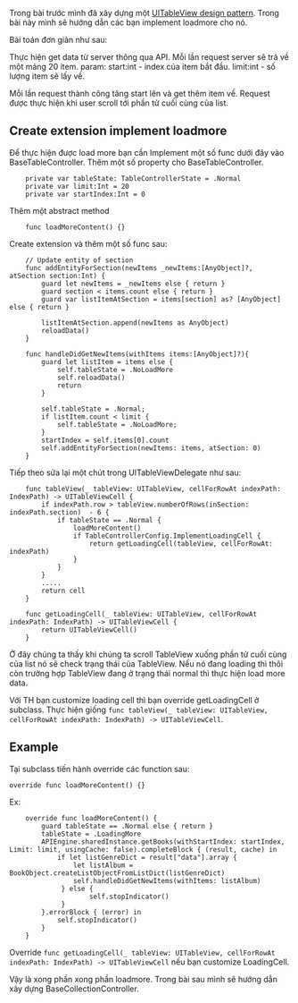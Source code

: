 Trong bài trước mình đã xây dựng một [UITableView design pattern](https://viblo.asia/p/uitableview-design-pattern-E375zRL15GW). Trong bài này mình sẽ hướng dẫn các bạn implement loadmore cho nó. 

Bài toán đơn giản như sau:

Thực hiện get data từ server thông qua API. Mỗi lần request server sẽ trả về một mảng 20 item. 
param:
start:int - index của item bắt đầu.
limit:int - số lượng item sẽ lấy về.

Mỗi lần request thành công tăng start lên và get thêm item về. Request được thực hiện khi user scroll tới phần tử cuối cùng của list.


## Create extension implement loadmore
Để thực hiện được load more bạn cần Implement một số func dưới đây vào  BaseTableController.
Thêm một số property cho BaseTableController.
```
    private var tableState: TableControllerState = .Normal
    private var limit:Int = 20
    private var startIndex:Int = 0
```
Thêm một abstract method 
```
    func loadMoreContent() {}
```
Create extension và thêm một số func sau:
```
    // Update entity of section
    func addEntityForSection(newItems _newItems:[AnyObject]?, atSection section:Int) {
        guard let newItems = _newItems else { return }
        guard section < items.count else { return }
        guard var listItemAtSection = items[section] as? [AnyObject] else { return }
        
        listItemAtSection.append(newItems as AnyObject)
        reloadData()
    }
    
    func handleDidGetNewItems(withItems items:[AnyObject]?){
        guard let listItem = items else {
            self.tableState = .NoLoadMore
            self.reloadData()
            return
        }
        
        self.tableState = .Normal;
        if listItem.count < limit {
            self.tableState = .NoLoadMore;
        }
        startIndex = self.items[0].count
        self.addEntityForSection(newItems: items, atSection: 0)
    }
```
Tiếp theo sửa lại một chút trong UITableViewDelegate như sau:
```
    func tableView(_ tableView: UITableView, cellForRowAt indexPath: IndexPath) -> UITableViewCell {
        if indexPath.row > tableView.numberOfRows(inSection: indexPath.section)  - 6 {
            if tableState == .Normal {
                loadMoreContent()
                if TableControllerConfig.ImplementLoadingCell {
                    return getLoadingCell(tableView, cellForRowAt: indexPath)
                }
            }
        }
        .....
        return cell
    }
    
    func getLoadingCell(_ tableView: UITableView, cellForRowAt indexPath: IndexPath) -> UITableViewCell {
        return UITableViewCell()
    }
```

Ở đây chúng ta thấy khi chúng ta scroll TableView xuống phần tử cuối cùng của list nó sẽ check trạng thái của TableView. Nếu nó đang loading thì thôi còn trường hợp TableView đang ở trạng thái normal thì thực hiện load more data.

Với TH bạn customize loading cell thì bạn override getLoadingCell ở subclass. Thực hiện giống `func tableView(_ tableView: UITableView, cellForRowAt indexPath: IndexPath) -> UITableViewCell`.

## Example
Tại subclass tiến hành override các function sau:

```
override func loadMoreContent() {}
```
Ex:
```
    override func loadMoreContent() {
        guard tableState == .Normal else { return }
        tableState = .LoadingMore
        APIEngine.sharedInstance.getBooks(withStartIndex: startIndex, Limit: limit, usingCache: false).completeBlock { (result, cache) in
            if let listGenreDict = result["data"].array {
                let listAlbum = BookObject.createListObjectFromListDict(listGenreDict)
                self.handleDidGetNewItems(withItems: listAlbum)
             } else {
                    self.stopIndicator()
             }
        }.errorBlock { (error) in
            self.stopIndicator()
        }
    }
```

Override `func getLoadingCell(_ tableView: UITableView, cellForRowAt indexPath: IndexPath) -> UITableViewCell` nếu bạn customize LoadingCell.

Vậy là xong phần xong phần loadmore. Trong bài sau mình sẽ hướng dẫn xây dựng BaseCollectionController.